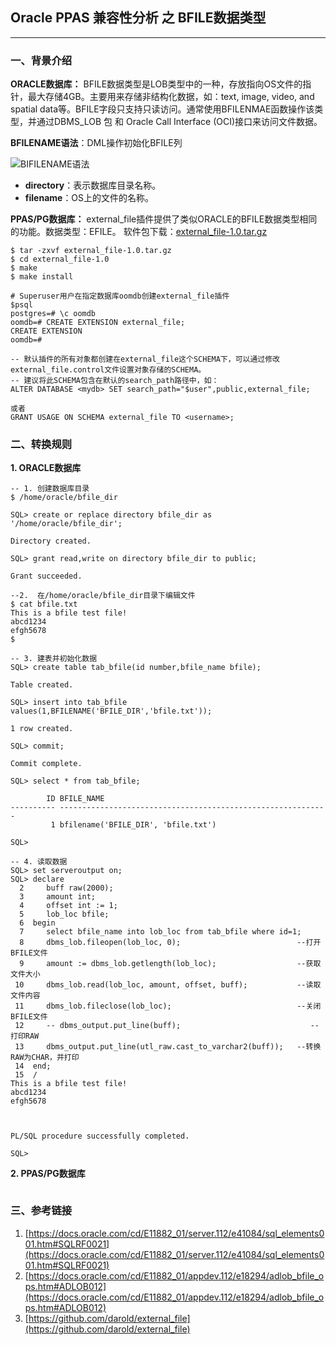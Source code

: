 ## Oracle PPAS 兼容性分析 之 BFILE数据类型
---

### 一、背景介绍
**ORACLE数据库：**
BFILE数据类型是LOB类型中的一种，存放指向OS文件的指针，最大存储4GB。主要用来存储非结构化数据，如：text, image, video, and spatial data等。BFILE字段只支持只读访问。通常使用BFILENMAE函数操作该类型，并通过DBMS_LOB 包 和 Oracle Call Interface (OCI)接口来访问文件数据。

**BFILENAME语法**：DML操作初始化BFILE列

![BIFILENAME语法](https://docs.oracle.com/cd/E11882_01/server.112/e41084/img/bfilename.gif)

+ **directory**：表示数据库目录名称。
+ **filename**：OS上的文件的名称。


**PPAS/PG数据库：**
external_file插件提供了类似ORACLE的BFILE数据类型相同的功能。数据类型：EFILE。
软件包下载：[external_file-1.0.tar.gz](https://github.com/darold/external_file/archive/v1.0.tar.gz)
```
$ tar -zxvf external_file-1.0.tar.gz
$ cd external_file-1.0
$ make
$ make install

# Superuser用户在指定数据库oomdb创建external_file插件
$psql
postgres=# \c oomdb
oomdb=# CREATE EXTENSION external_file;
CREATE EXTENSION
oomdb=#

-- 默认插件的所有对象都创建在external_file这个SCHEMA下，可以通过修改external_file.control文件设置对象存储的SCHEMA。
-- 建议将此SCHEMA包含在默认的search_path路径中，如：
ALTER DATABASE <mydb> SET search_path="$user",public,external_file;

或者
GRANT USAGE ON SCHEMA external_file TO <username>;

```

### 二、转换规则
**1. ORACLE数据库**
```
-- 1. 创建数据库目录
$ /home/oracle/bfile_dir

SQL> create or replace directory bfile_dir as '/home/oracle/bfile_dir';

Directory created.

SQL> grant read,write on directory bfile_dir to public;

Grant succeeded.

--2.  在/home/oracle/bfile_dir目录下编辑文件
$ cat bfile.txt 
This is a bfile test file!
abcd1234
efgh5678
$

-- 3. 建表并初始化数据
SQL> create table tab_bfile(id number,bfile_name bfile);

Table created.

SQL> insert into tab_bfile values(1,BFILENAME('BFILE_DIR','bfile.txt'));

1 row created.

SQL> commit;

Commit complete.

SQL> select * from tab_bfile;

        ID BFILE_NAME
---------- ------------------------------------------------------------
         1 bfilename('BFILE_DIR', 'bfile.txt')

SQL> 

-- 4. 读取数据
SQL> set serveroutput on;
SQL> declare
  2     buff raw(2000);
  3     amount int;
  4     offset int := 1;
  5     lob_loc bfile;
  6  begin
  7     select bfile_name into lob_loc from tab_bfile where id=1;
  8     dbms_lob.fileopen(lob_loc, 0);                          --打开BFILE文件
  9     amount := dbms_lob.getlength(lob_loc);                  --获取文件大小
 10     dbms_lob.read(lob_loc, amount, offset, buff);           --读取文件内容
 11     dbms_lob.fileclose(lob_loc);                            --关闭BFILE文件
 12     -- dbms_output.put_line(buff);                             --打印RAW
 13     dbms_output.put_line(utl_raw.cast_to_varchar2(buff));   --转换RAW为CHAR，并打印
 14  end;
 15  /
This is a bfile test file!
abcd1234
efgh5678



PL/SQL procedure successfully completed.

SQL> 
```

**2. PPAS/PG数据库**
```
```

### 三、参考链接
1. [https://docs.oracle.com/cd/E11882_01/server.112/e41084/sql_elements001.htm#SQLRF0021](https://docs.oracle.com/cd/E11882_01/server.112/e41084/sql_elements001.htm#SQLRF0021)
2. [https://docs.oracle.com/cd/E11882_01/appdev.112/e18294/adlob_bfile_ops.htm#ADLOB012](https://docs.oracle.com/cd/E11882_01/appdev.112/e18294/adlob_bfile_ops.htm#ADLOB012)
3. [https://github.com/darold/external_file](https://github.com/darold/external_file)
